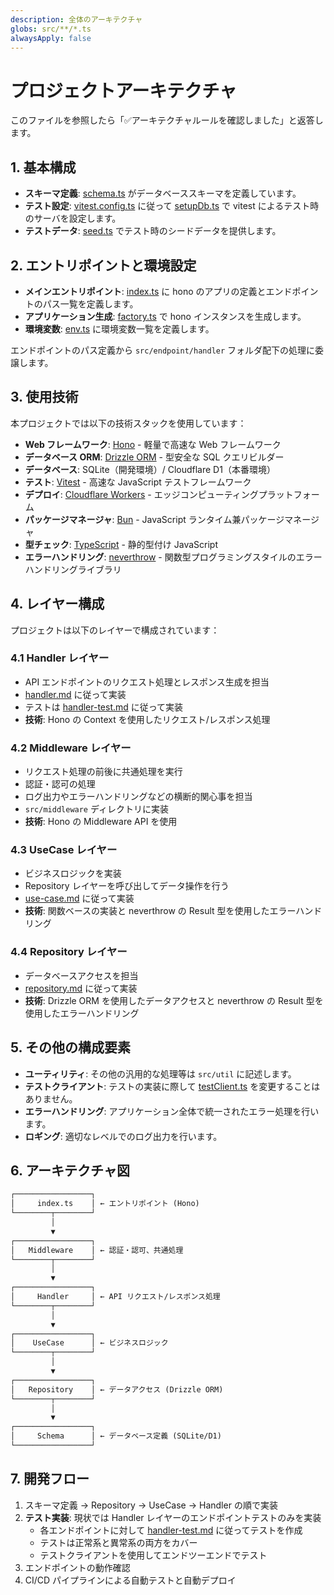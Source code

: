 ```yaml
---
description: 全体のアーキテクチャ
globs: src/**/*.ts
alwaysApply: false
---
```

# プロジェクトアーキテクチャ

このファイルを参照したら「✅アーキテクチャルールを確認しました」と返答します。

## 1. 基本構成

- **スキーマ定義**: [schema.ts](../../src/schema.ts) がデータベーススキーマを定義しています。
- **テスト設定**: [vitest.config.ts](mdc:vitest.config.ts) に従って [setupDb.ts](../../src/util/test-util/db/setupDb.ts) で vitest によるテスト時のサーバを設定します。
- **テストデータ**: [seed.ts](../../src/util/test-util/db/seed.ts) でテスト時のシードデータを提供します。

## 2. エントリポイントと環境設定

- **メインエントリポイント**: [index.ts](../../src/index.ts) に hono のアプリの定義とエンドポイントのパス一覧を定義します。
- **アプリケーション生成**: [factory.ts](../../src/util/factory.ts) で hono インスタンスを生成します。
- **環境変数**: [env.ts](../../src/env.ts) に環境変数一覧を定義します。

エンドポイントのパス定義から `src/endpoint/handler` フォルダ配下の処理に委譲します。

## 3. 使用技術

本プロジェクトでは以下の技術スタックを使用しています：

- **Web フレームワーク**: [Hono](https://hono.dev) - 軽量で高速な Web フレームワーク
- **データベース ORM**: [Drizzle ORM](https://orm.drizzle.team) - 型安全な SQL クエリビルダー
- **データベース**: SQLite（開発環境）/ Cloudflare D1（本番環境）
- **テスト**: [Vitest](https://vitest.dev) - 高速な JavaScript テストフレームワーク
- **デプロイ**: [Cloudflare Workers](https://workers.cloudflare.com) - エッジコンピューティングプラットフォーム
- **パッケージマネージャ**: [Bun](https://bun.sh) - JavaScript ランタイム兼パッケージマネージャ
- **型チェック**: [TypeScript](https://www.typescriptlang.org) - 静的型付け JavaScript
- **エラーハンドリング**: [neverthrow](https://github.com/supermacro/neverthrow) - 関数型プログラミングスタイルのエラーハンドリングライブラリ

## 4. レイヤー構成

プロジェクトは以下のレイヤーで構成されています：

### 4.1 Handler レイヤー

- API エンドポイントのリクエスト処理とレスポンス生成を担当
- [handler.md](./handler.md) に従って実装
- テストは [handler-test.md](./handler-test.md) に従って実装
- **技術**: Hono の Context を使用したリクエスト/レスポンス処理

### 4.2 Middleware レイヤー

- リクエスト処理の前後に共通処理を実行
- 認証・認可の処理
- ログ出力やエラーハンドリングなどの横断的関心事を担当
- `src/middleware` ディレクトリに実装
- **技術**: Hono の Middleware API を使用

### 4.3 UseCase レイヤー

- ビジネスロジックを実装
- Repository レイヤーを呼び出してデータ操作を行う
- [use-case.md](./use-case.md) に従って実装
- **技術**: 関数ベースの実装と neverthrow の Result 型を使用したエラーハンドリング

### 4.4 Repository レイヤー

- データベースアクセスを担当
- [repository.md](./repository.md) に従って実装
- **技術**: Drizzle ORM を使用したデータアクセスと neverthrow の Result 型を使用したエラーハンドリング

## 5. その他の構成要素

- **ユーティリティ**: その他の汎用的な処理等は `src/util` に記述します。
- **テストクライアント**: テストの実装に際して [testClient.ts](../../src/util/test-util/testClient.ts) を変更することはありません。
- **エラーハンドリング**: アプリケーション全体で統一されたエラー処理を行います。
- **ロギング**: 適切なレベルでのログ出力を行います。

## 6. アーキテクチャ図

```txt
┌─────────────────┐
│     index.ts    │ ← エントリポイント (Hono)
└────────┬────────┘
         │
         ▼
┌─────────────────┐
│   Middleware    │ ← 認証・認可、共通処理
└────────┬────────┘
         │
         ▼
┌─────────────────┐
│     Handler     │ ← API リクエスト/レスポンス処理
└────────┬────────┘
         │
         ▼
┌─────────────────┐
│    UseCase      │ ← ビジネスロジック
└────────┬────────┘
         │
         ▼
┌─────────────────┐
│   Repository    │ ← データアクセス (Drizzle ORM)
└────────┬────────┘
         │
         ▼
┌─────────────────┐
│     Schema      │ ← データベース定義 (SQLite/D1)
└─────────────────┘
```

## 7. 開発フロー

1. スキーマ定義 → Repository → UseCase → Handler の順で実装
2. **テスト実装**: 現状では Handler レイヤーのエンドポイントテストのみを実装
   - 各エンドポイントに対して [handler-test.md](./handler-test.md) に従ってテストを作成
   - テストは正常系と異常系の両方をカバー
   - テストクライアントを使用してエンドツーエンドでテスト
3. エンドポイントの動作確認
4. CI/CD パイプラインによる自動テストと自動デプロイ
